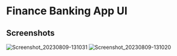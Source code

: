 # Finance Banking App UI

## Screenshots
![Screenshot_20230809-131031](https://github.com/zahid852/Flutter_Finance_Banking_App_UI/assets/106549154/ae25ab5e-48bd-4c15-bf1c-12480638cd5a)
![Screenshot_20230809-131020](https://github.com/zahid852/Flutter_Finance_Banking_App_UI/assets/106549154/efc8d375-3e6c-4172-bef8-68494f4b2bd8)



